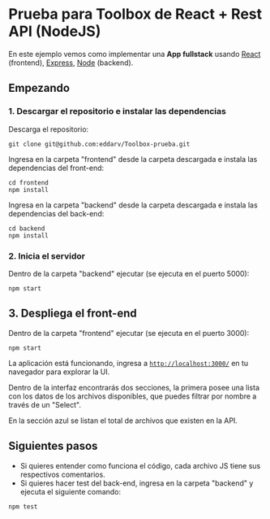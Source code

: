 # Prueba para Toolbox de React + Rest API (NodeJS)

En este ejemplo vemos como implementar una **App fullstack** usando [React](https://reactjs.org/) (frontend), [Express](https://expressjs.com/), [Node](https://nodejs.org/) (backend).

## Empezando

### 1. Descargar el repositorio e instalar las dependencias

Descarga el repositorio:

```
git clone git@github.com:eddarv/Toolbox-prueba.git
```

Ingresa en la carpeta "frontend" desde la carpeta descargada e instala las dependencias del front-end:
```
cd frontend
npm install
```

Ingresa en la carpeta "backend" desde la carpeta descargada e instala las dependencias del back-end:
```
cd backend
npm install
```

### 2. Inicia el servidor

Dentro de la carpeta "backend" ejecutar (se ejecuta en el puerto 5000):

```
npm start
```

## 3. Despliega el front-end

Dentro de la carpeta "frontend" ejecutar (se ejecuta en el puerto 3000):

```
npm start
```

La aplicación está funcionando, ingresa a [`http://localhost:3000/`](http://localhost:3000/) en tu navegador para explorar la UI.

Dentro de la interfaz encontrarás dos secciones, la primera posee una lista con los datos de los archivos disponibles,  que puedes filtrar por nombre a través de un "Select".

En la sección azul se listan el total de archivos que existen en la API.



## Siguientes pasos

- Si quieres entender como funciona el código, cada archivo JS tiene sus respectivos comentarios.
- Si quieres hacer test del back-end, ingresa en la carpeta "backend" y ejecuta el siguiente comando:

```
npm test
```
